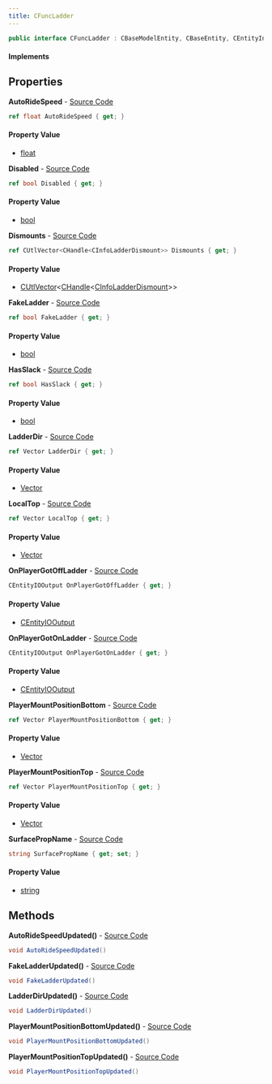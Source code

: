 ```yaml
---
title: CFuncLadder
---
```


```csharp
public interface CFuncLadder : CBaseModelEntity, CBaseEntity, CEntityInstance, ISchemaClass<CEntityInstance>, ISchemaClass<CBaseEntity>, ISchemaClass<CBaseModelEntity>, ISchemaClass<CFuncLadder>, ISchemaField, ISchemaClass, INativeHandle
```

#### Implements

## Properties

**AutoRideSpeed** - [Source Code](https://github.com/swiftly-solution/swiftlys2/blob/main/managed/src/SwiftlyS2.Generated/Schemas/Interfaces/CFuncLadder.cs#L26)

```csharp
ref float AutoRideSpeed { get; }
```

#### Property Value

- [float](https://learn.microsoft.com/dotnet/api/system.single)

**Disabled** - [Source Code](https://github.com/swiftly-solution/swiftlys2/blob/main/managed/src/SwiftlyS2.Generated/Schemas/Interfaces/CFuncLadder.cs#L28)

```csharp
ref bool Disabled { get; }
```

#### Property Value

- [bool](https://learn.microsoft.com/dotnet/api/system.boolean)

**Dismounts** - [Source Code](https://github.com/swiftly-solution/swiftlys2/blob/main/managed/src/SwiftlyS2.Generated/Schemas/Interfaces/CFuncLadder.cs#L18)

```csharp
ref CUtlVector<CHandle<CInfoLadderDismount>> Dismounts { get; }
```

#### Property Value

- [CUtlVector](/docs/api/shared/natives/cutlvector-1)<[CHandle](/docs/api/shared/natives/chandle-1)<[CInfoLadderDismount](/docs/api/shared/schemadefinitions/cinfoladderdismount)>>

**FakeLadder** - [Source Code](https://github.com/swiftly-solution/swiftlys2/blob/main/managed/src/SwiftlyS2.Generated/Schemas/Interfaces/CFuncLadder.cs#L30)

```csharp
ref bool FakeLadder { get; }
```

#### Property Value

- [bool](https://learn.microsoft.com/dotnet/api/system.boolean)

**HasSlack** - [Source Code](https://github.com/swiftly-solution/swiftlys2/blob/main/managed/src/SwiftlyS2.Generated/Schemas/Interfaces/CFuncLadder.cs#L32)

```csharp
ref bool HasSlack { get; }
```

#### Property Value

- [bool](https://learn.microsoft.com/dotnet/api/system.boolean)

**LadderDir** - [Source Code](https://github.com/swiftly-solution/swiftlys2/blob/main/managed/src/SwiftlyS2.Generated/Schemas/Interfaces/CFuncLadder.cs#L16)

```csharp
ref Vector LadderDir { get; }
```

#### Property Value

- [Vector](/docs/api/shared/natives/vector)

**LocalTop** - [Source Code](https://github.com/swiftly-solution/swiftlys2/blob/main/managed/src/SwiftlyS2.Generated/Schemas/Interfaces/CFuncLadder.cs#L20)

```csharp
ref Vector LocalTop { get; }
```

#### Property Value

- [Vector](/docs/api/shared/natives/vector)

**OnPlayerGotOffLadder** - [Source Code](https://github.com/swiftly-solution/swiftlys2/blob/main/managed/src/SwiftlyS2.Generated/Schemas/Interfaces/CFuncLadder.cs#L38)

```csharp
CEntityIOOutput OnPlayerGotOffLadder { get; }
```

#### Property Value

- [CEntityIOOutput](/docs/api/shared/schemadefinitions/centityiooutput)

**OnPlayerGotOnLadder** - [Source Code](https://github.com/swiftly-solution/swiftlys2/blob/main/managed/src/SwiftlyS2.Generated/Schemas/Interfaces/CFuncLadder.cs#L36)

```csharp
CEntityIOOutput OnPlayerGotOnLadder { get; }
```

#### Property Value

- [CEntityIOOutput](/docs/api/shared/schemadefinitions/centityiooutput)

**PlayerMountPositionBottom** - [Source Code](https://github.com/swiftly-solution/swiftlys2/blob/main/managed/src/SwiftlyS2.Generated/Schemas/Interfaces/CFuncLadder.cs#L24)

```csharp
ref Vector PlayerMountPositionBottom { get; }
```

#### Property Value

- [Vector](/docs/api/shared/natives/vector)

**PlayerMountPositionTop** - [Source Code](https://github.com/swiftly-solution/swiftlys2/blob/main/managed/src/SwiftlyS2.Generated/Schemas/Interfaces/CFuncLadder.cs#L22)

```csharp
ref Vector PlayerMountPositionTop { get; }
```

#### Property Value

- [Vector](/docs/api/shared/natives/vector)

**SurfacePropName** - [Source Code](https://github.com/swiftly-solution/swiftlys2/blob/main/managed/src/SwiftlyS2.Generated/Schemas/Interfaces/CFuncLadder.cs#L34)

```csharp
string SurfacePropName { get; set; }
```

#### Property Value

- [string](https://learn.microsoft.com/dotnet/api/system.string)

## Methods

**AutoRideSpeedUpdated()** - [Source Code](https://github.com/swiftly-solution/swiftlys2/blob/main/managed/src/SwiftlyS2.Generated/Schemas/Interfaces/CFuncLadder.cs#L43)

```csharp
void AutoRideSpeedUpdated()
```

**FakeLadderUpdated()** - [Source Code](https://github.com/swiftly-solution/swiftlys2/blob/main/managed/src/SwiftlyS2.Generated/Schemas/Interfaces/CFuncLadder.cs#L44)

```csharp
void FakeLadderUpdated()
```

**LadderDirUpdated()** - [Source Code](https://github.com/swiftly-solution/swiftlys2/blob/main/managed/src/SwiftlyS2.Generated/Schemas/Interfaces/CFuncLadder.cs#L40)

```csharp
void LadderDirUpdated()
```

**PlayerMountPositionBottomUpdated()** - [Source Code](https://github.com/swiftly-solution/swiftlys2/blob/main/managed/src/SwiftlyS2.Generated/Schemas/Interfaces/CFuncLadder.cs#L42)

```csharp
void PlayerMountPositionBottomUpdated()
```

**PlayerMountPositionTopUpdated()** - [Source Code](https://github.com/swiftly-solution/swiftlys2/blob/main/managed/src/SwiftlyS2.Generated/Schemas/Interfaces/CFuncLadder.cs#L41)

```csharp
void PlayerMountPositionTopUpdated()
```

